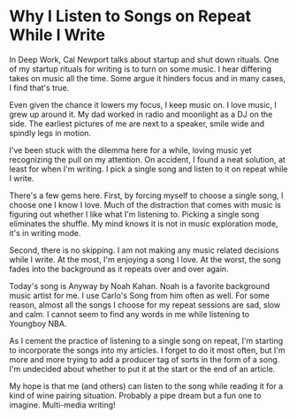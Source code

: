 # Why I Listen to Songs on Repeat While I Write

In Deep Work, Cal Newport talks about startup and shut down rituals. One of my startup rituals for writing is to turn on some music. I hear differing takes on music all the time. Some argue it hinders focus and in many cases, I find that's true.

Even given the chance it lowers my focus, I keep music on. I love music, I grew up around it. My dad worked in radio and moonlight as a DJ on the side. The earliest pictures of me are next to a speaker, smile wide and spindly legs in motion.

I've been stuck with the dilemma here for a while, loving music yet recognizing the pull on my attention. On accident, I found a neat solution, at least for when I'm writing. I pick a single song and listen to it on repeat while I write.

There's a few gems here. First, by forcing myself to choose a single song, I choose one I know I love. Much of the distraction that comes with music is figuring out whether I like what I'm listening to. Picking a single song eliminates the shuffle. My mind knows it is not in music exploration mode, it's in writing mode.

Second, there is no skipping. I am not making any music related decisions while I write. At the most, I'm enjoying a song I love. At the worst, the song fades into the background as it repeats over and over again.

Today's song is Anyway by Noah Kahan. Noah is a favorite background music artist for me. I use Carlo's Song from him often as well. For some reason, almost all the songs I choose for my repeat sessions are sad, slow and calm. I cannot seem to find any words in me while listening to Youngboy NBA.

As I cement the practice of listening to a single song on repeat, I'm starting to incorporate the songs into my articles. I forget to do it most often, but I'm more and more trying to add a producer tag of sorts in the form of a song. I'm undecided about whether to put it at the start or the end of an article.

My hope is that me (and others) can listen to the song while reading it for a kind of wine pairing situation. Probably a pipe dream but a fun one to imagine. Multi-media writing!

